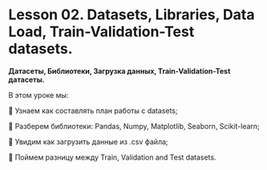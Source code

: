 # Lesson 02. Datasets, Libraries, Data Load, Train-Validation-Test datasets.

**Датасеты, Библиотеки, Загрузка данных, Train-Validation-Test датасеты.**

В этом уроке мы:

📌   Узнаем как составлять план работы с datasets;

📌   Разберем библиотеки: Pandas, Numpy, Matplotlib, Seaborn, Scikit-learn;

📌   Увидим как загрузить данные из .csv файла;

📌   Поймем разницу между Train, Validation and Test datasets.
